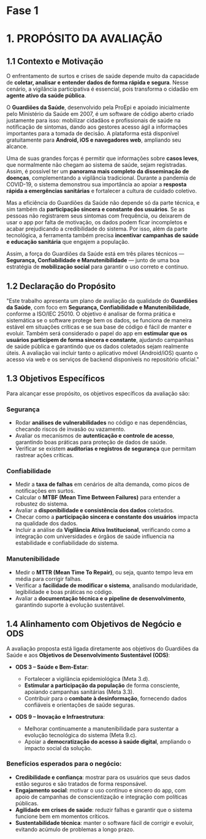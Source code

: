 # Fase 1

# 1. PROPÓSITO DA AVALIAÇÃO  

## 1.1 Contexto e Motivação  
O enfrentamento de surtos e crises de saúde depende muito da capacidade de **coletar, analisar e entender dados de forma rápida e segura**. Nesse cenário, a vigilância participativa é essencial, pois transforma o cidadão em **agente ativo da saúde pública**.  

O **Guardiões da Saúde**, desenvolvido pela ProEpi e apoiado inicialmente pelo Ministério da Saúde em 2007, é um software de código aberto criado justamente para isso: mobilizar cidadãos e profissionais de saúde na notificação de sintomas, dando aos gestores acesso ágil a informações importantes para a tomada de decisão. A plataforma está disponível gratuitamente para **Android, iOS e navegadores web**, ampliando seu alcance.  

Uma de suas grandes forças é permitir que informações sobre **casos leves**, que normalmente não chegam ao sistema de saúde, sejam registradas. Assim, é possível ter um **panorama mais completo da disseminação de doenças**, complementando a vigilância tradicional. Durante a pandemia de COVID-19, o sistema demonstrou sua importância ao apoiar a **resposta rápida a emergências sanitárias** e fortalecer a cultura de cuidado coletivo.  

Mas a eficiência do Guardiões da Saúde não depende só da parte técnica, e sim também da **participação sincera e constante dos usuários**. Se as pessoas não registrarem seus sintomas com frequência, ou deixarem de usar o app por falta de motivação, os dados podem ficar incompletos e acabar prejudicando a credibilidade do sistema. Por isso, além da parte tecnológica, a ferramenta também precisa **incentivar campanhas de saúde e educação sanitária** que engajem a população.  

Assim, a força do Guardiões da Saúde está em três pilares técnicos — **Segurança, Confiabilidade e Manutenibilidade** — junto de uma boa estratégia de **mobilização social** para garantir o uso correto e contínuo.  


## 1.2 Declaração do Propósito  
"Este trabalho apresenta um plano de avaliação da qualidade do **Guardiões da Saúde**, com foco em **Segurança, Confiabilidade e Manutenibilidade**, conforme a ISO/IEC 25010. O objetivo é analisar de forma prática e sistemática se o software protege bem os dados, se funciona de maneira estável em situações críticas e se sua base de código é fácil de manter e evoluir. Também será considerado o papel do app em **estimular que os usuários participem de forma sincera e constante**, ajudando campanhas de saúde pública e garantindo que os dados coletados sejam realmente úteis. A avaliação vai incluir tanto o aplicativo móvel (Android/iOS) quanto o acesso via web e os serviços de backend disponíveis no repositório oficial."  

## 1.3 Objetivos Específicos  
Para alcançar esse propósito, os objetivos específicos da avaliação são:  

### Segurança  
- Rodar **análises de vulnerabilidades** no código e nas dependências, checando riscos de invasão ou vazamento.  
- Avaliar os mecanismos de **autenticação e controle de acesso**, garantindo boas práticas para proteção de dados de saúde.  
- Verificar se existem **auditorias e registros de segurança** que permitam rastrear ações críticas.  

### Confiabilidade  
- Medir a **taxa de falhas** em cenários de alta demanda, como picos de notificações em surtos.  
- Calcular o **MTBF (Mean Time Between Failures)** para entender a robustez do sistema.  
- Avaliar a **disponibilidade e consistência dos dados** coletados.  
- Checar como a **participação sincera e constante dos usuários** impacta na qualidade dos dados.  
- Incluir a análise da **Vigilância Ativa Institucional**, verificando como a integração com universidades e órgãos de saúde influencia na estabilidade e confiabilidade do sistema.  

### Manutenibilidade  
- Medir o **MTTR (Mean Time To Repair)**, ou seja, quanto tempo leva em média para corrigir falhas.  
- Verificar a **facilidade de modificar o sistema**, analisando modularidade, legibilidade e boas práticas no código.  
- Avaliar a **documentação técnica e o pipeline de desenvolvimento**, garantindo suporte à evolução sustentável.  


## 1.4 Alinhamento com Objetivos de Negócio e ODS  
A avaliação proposta está ligada diretamente aos objetivos do Guardiões da Saúde e aos **Objetivos de Desenvolvimento Sustentável (ODS)**:  

- **ODS 3 – Saúde e Bem-Estar**:  
  - Fortalecer a vigilância epidemiológica (Meta 3.d).  
  - **Estimular a participação da população** de forma consciente, apoiando campanhas sanitárias (Meta 3.3).  
  - Contribuir para o **combate à desinformação**, fornecendo dados confiáveis e orientações de saúde seguras.  

- **ODS 9 – Inovação e Infraestrutura**:  
  - Melhorar continuamente a manutenibilidade para sustentar a evolução tecnológica do sistema (Meta 9.c).  
  - Apoiar a **democratização do acesso à saúde digital**, ampliando o impacto social da solução.  

### Benefícios esperados para o negócio:  
- **Credibilidade e confiança**: mostrar para os usuários que seus dados estão seguros e são tratados de forma responsável.  
- **Engajamento social**: motivar o uso contínuo e sincero do app, com apoio de campanhas de conscientização e integração com políticas públicas.  
- **Agilidade em crises de saúde**: reduzir falhas e garantir que o sistema funcione bem em momentos críticos.  
- **Sustentabilidade técnica**: manter o software fácil de corrigir e evoluir, evitando acúmulo de problemas a longo prazo.  
